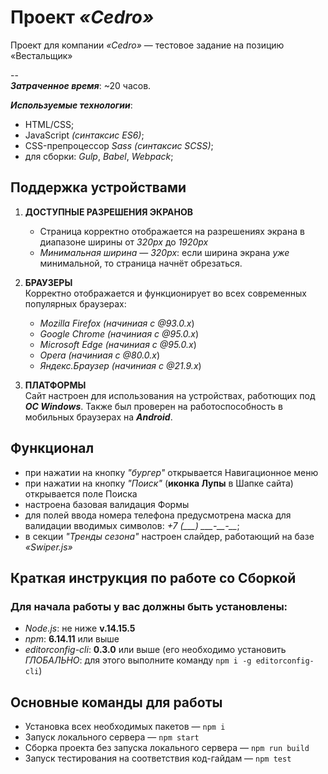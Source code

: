 # Проект *«Cedro»*
Проект для компании *«Cedro»* — тестовое задание на позицию «Вестальщик»


--  
***Затраченное время***: ~20 часов.

***Используемые технологии***:
* HTML/CSS;
* JavaScript *(синтаксис ES6)*;
* CSS-препроцессор *Sass (синтаксис SCSS)*;
* для сборки: *Gulp*, *Babel*, *Webpack*;


## Поддержка устройствами

1. **ДОСТУПНЫЕ РАЗРЕШЕНИЯ ЭКРАНОВ**
    * Страница корректно отображается на разрешениях экрана в диапазоне ширины от *320px* до *1920px*
    * *Минимальная ширина* — *320px*: если ширина экрана *уже* минимальной, то страница начнёт обрезаться.
	 
2. **БРАУЗЕРЫ**  
  Корректно отображается и функционирует во всех современных популярных браузерах:
	  * *Mozilla Firefox (начиниая с @93.0.x*)
	  * *Google Chrome (начиниая с @95.0.x*)
	  * *Microsoft Edge (начиниая с @95.0.x*)
	  * *Opera (начиниая с @80.0.x*)
	  * *Яндекс.Браузер (начиниая с @21.9.x*)

3. **ПЛАТФОРМЫ**  
  Сайт настроен для использования на устройствах, работющих под ***ОС&nbsp;Windows***.
  Также был проверен на работоспособность в мобильных браузерах на ***Android***.


## Функционал
* при нажатии на кнопку *"бургер"* открывается Навигационное меню
* при нажатии на кнопку *"Поиск"* (**иконка Лупы** в Шапке сайта) открывается поле Поиска
* настроена базовая валидация Формы
* для полей ввода номера телефона предусмотрена маска для валидации вводимых символов: *+7 (_\_\_) \_\_\_-\_\_-\_\_*;
* в секции *"Тренды сезона"* настроен слайдер, работающий на базе *«Swiper.js»*



## Краткая инструкция по работе со Сборкой

### Для начала работы у вас должны быть установлены:
* *Node.js*: не ниже **v.14.15.5**
* *npm*: **6.14.11** или выше
* *editorconfig-cli*: **0.3.0** или выше (его необходимо установить *ГЛОБАЛЬНО*: для этого выполните команду `npm i -g editorconfig-cli`)

## Основные команды для работы
* Установка всех необходимых пакетов — `npm i`
* Запуск локального сервера — `npm start`
* Сборка проекта без запуска локального сервера — `npm run build`
* Запуск тестирования на соответствия код-гайдам — `npm test`

